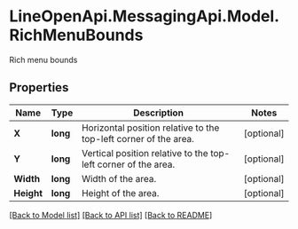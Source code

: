 # LineOpenApi.MessagingApi.Model.RichMenuBounds
Rich menu bounds

## Properties

Name | Type | Description | Notes
------------ | ------------- | ------------- | -------------
**X** | **long** | Horizontal position relative to the top-left corner of the area. | [optional] 
**Y** | **long** | Vertical position relative to the top-left corner of the area. | [optional] 
**Width** | **long** | Width of the area. | [optional] 
**Height** | **long** | Height of the area. | [optional] 

[[Back to Model list]](../README.md#documentation-for-models) [[Back to API list]](../README.md#documentation-for-api-endpoints) [[Back to README]](../README.md)

